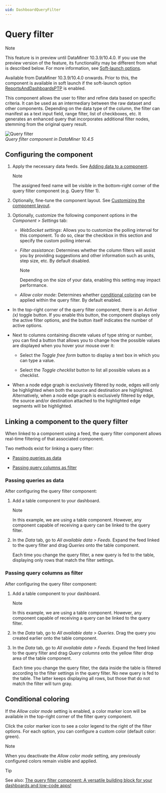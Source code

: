 ```yaml
---
uid: DashboardQueryFilter
---
```


# Query filter

> [!NOTE]
> This feature is in preview until DataMiner 10.3.9/10.4.0. If you use the preview version of the feature, its functionality may be different from what is described below. For more information, see [Soft-launch options](xref:SoftLaunchOptions).

Available from DataMiner 10.3.9/10.4.0 onwards. Prior to this, the component is available in soft launch if the soft-launch option [ReportsAndDashboardsPTP](xref:Overview_of_Soft_Launch_Options#reportsanddashboardsptp) is enabled.

This component allows the user to filter and refine data based on specific criteria. It can be used as an intermediary between the raw dataset and other components. Depending on the data type of the column, the filter can manifest as a text input field, range filter, list of checkboxes, etc. It generates an enhanced query that incorporates additional filter nodes, stemming from the original query result.

![Query filter](~/user-guide/images/Query_Filter.png)<br>*Query filter component in DataMiner 10.4.5*

## Configuring the component

1. Apply the necessary data feeds. See [Adding data to a component](xref:Adding_data_to_component).

   > [!NOTE]
   > The assigned feed name will be visible in the bottom-right corner of the query filter component (e.g. Query filter 1).

1. Optionally, fine-tune the component layout. See [Customizing the component layout](xref:Customize_Component_Layout).

1. Optionally, customize the following component options in the *Component* > *Settings* tab:

   - *WebSocket settings*: Allows you to customize the polling interval for this component. To do so, clear the checkbox in this section and specify the custom polling interval.

   - *Filter assistance*: Determines whether the column filters will assist you by providing suggestions and other information such as units, step size, etc. By default disabled.

     > [!NOTE]
     > Depending on the size of your data, enabling this setting may impact performance.

   - *Allow color mode*: Determines whether [conditional coloring](#conditional-coloring) can be applied within the query filter. By default enabled.

- In the top-right corner of the query filter component, there is an *Active (x)* toggle button. If you enable this button, the component displays only the active filter options, and the button itself indicates the number of active options.

- Next to columns containing discrete values of type string or number, you can find a button that allows you to change how the possible values are displayed when you hover your mouse over it:

  - Select the *Toggle free form* button to display a text box in which you can type a value.

  - Select the *Toggle checklist* button to list all possible values as a checklist.

- When a node edge graph is exclusively filtered by node, edges will only be highlighted when both the source and destination are highlighted. Alternatively, when a node edge graph is exclusively filtered by edge, the source and/or destination attached to the highlighted edge segments will be highlighted.

## Linking a component to the query filter

When linked to a component using a feed, the query filter component allows real-time filtering of that associated component.

Two methods exist for linking a query filter:

- [Passing queries as data](#passing-queries-as-data)

- [Passing query columns as filter](#passing-query-columns-as-filter)

### Passing queries as data

After configuring the query filter component:

1. Add a table component to your dashboard.

   > [!NOTE]
   > In this example, we are using a table component. However, any component capable of receiving a query can be linked to the query filter.

1. In the *Data* tab, go to *All available data > Feeds*. Expand the feed linked to the query filter and drag *Queries* onto the table component.

   Each time you change the query filter, a new query is fed to the table, displaying only rows that match the filter settings.

### Passing query columns as filter

After configuring the query filter component:

1. Add a table component to your dashboard.

   > [!NOTE]
   > In this example, we are using a table component. However, any component capable of receiving a query can be linked to the query filter.

1. In the *Data* tab, go to *All available data > Queries*. Drag the query you created earlier onto the table component.

1. In the *Data* tab, go to *All available data > Feeds*. Expand the feed linked to the query filter and drag *Query columns* onto the yellow filter drop area of the table component.

   Each time you change the query filter, the data inside the table is filtered according to the filter settings in the query filter. No new query is fed to the table. The latter keeps displaying all rows, but those that do not match the filter will turn gray.

## Conditional coloring

If the *Allow color mode* setting is enabled, a color marker icon will be available in the top-right corner of the filter query component.

Click the color marker icon to see a color legend to the right of the filter options. For each option, you can configure a custom color (default color: green).

> [!NOTE]
> When you deactivate the *Allow color mode* setting, any previously configured colors remain visible and applied.

> [!TIP]
> See also: [The query filter component: A versatile building block for your dashboards and low-code apps!](https://community.dataminer.services/the-query-filter-component-a-versatile-building-block-for-your-dashboards-and-low-code-apps/)
